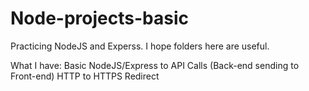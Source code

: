 # Node-projects-basic

Practicing NodeJS and Experss.  I hope folders here are useful.  

What I have:
Basic NodeJS/Express to API Calls (Back-end sending to Front-end)
HTTP to HTTPS Redirect
